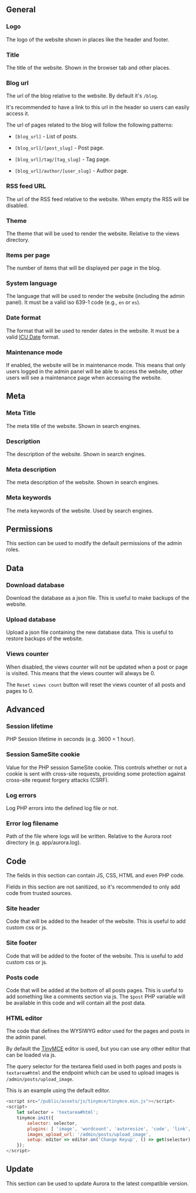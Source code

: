 ## General

### Logo

The logo of the website shown in places like the header and footer.

### Title

The title of the website. Shown in the browser tab and other places.

### Blog url

The url of the blog relative to the website. By default it's `/blog`.

It's recommended to have a link to this url in the header so users can easily access it.

The url of pages related to the blog will follow the following patterns:

- `[blog_url]` - List of posts.

- `[blog_url]/[post_slug]` - Post page.

- `[blog_url]/tag/[tag_slug]` - Tag page.

- `[blog_url]/author/[user_slug]` - Author page.

### RSS feed URL

The url of the RSS feed relative to the website. When empty the RSS will be disabled.

### Theme

The theme that will be used to render the website. Relative to the views directory.

### Items per page

The number of items that will be displayed per page in the blog.

### System language

The language that will be used to render the website (including the admin panel). It must be a valid iso 639-1 code (e.g., `en` or `es`).

### Date format

The format that will be used to render dates in the website. It must be a valid [ICU Date](https://unicode-org.github.io/icu/userguide/format_parse/datetime/#datetime-format-syntax) format.

### Maintenance mode

If enabled, the website will be in maintenance mode. This means that only users logged in the admin panel will be able to access the website, other users will see a maintenance page when accessing the website.

## Meta

### Meta Title

The meta title of the website. Shown in search engines.

### Description

The description of the website. Shown in search engines.

### Meta description

The meta description of the website. Shown in search engines.

### Meta keywords

The meta keywords of the website. Used by search engines.

## Permissions

This section can be used to modify the default permissions of the admin roles.

## Data

### Download database

Download the database as a json file. This is useful to make backups of the website.

### Upload database

Upload a json file containing the new database data. This is useful to restore backups of the website.

### Views counter

When disabled, the views counter will not be updated when a post or page is visited. This means that the views counter will always be 0.

The `Reset views count` button will reset the views counter of all posts and pages to 0.

## Advanced

### Session lifetime

PHP Session lifetime in seconds (e.g. 3600 = 1 hour).

### Session SameSite cookie

Value for the PHP session SameSite cookie. This controls whether or not a cookie is sent with cross-site requests, providing some protection against cross-site request forgery attacks (CSRF).

### Log errors

Log PHP errors into the defined log file or not.

### Error log filename

Path of the file where logs will be written. Relative to the Aurora root directory (e.g. app/aurora.log).

## Code

The fields in this section can contain JS, CSS, HTML and even PHP code.

Fields in this section are not sanitized, so it's recommended to only add code from trusted sources.

### Site header

Code that will be added to the header of the website. This is useful to add custom css or js.

### Site footer

Code that will be added to the footer of the website. This is useful to add custom css or js.

### Posts code

Code that will be added at the bottom of all posts pages. This is useful to add something like a comments section via js. The `$post` PHP variable will be available in this code and will contain all the post data.

### HTML editor

The code that defines the WYSIWYG editor used for the pages and posts in the admin panel.

By default the [TinyMCE](https://www.tiny.cloud) editor is used, but you can use any other editor that can be loaded via js.

The query selector for the textarea field used in both pages and posts is `textarea#html` and the endpoint which can be used to upload images is `/admin/posts/upload_image`.

This is an example using the default editor.

```js
<script src="/public/assets/js/tinymce/tinymce.min.js"></script>
<script>
    let selector = 'textarea#html';
    tinymce.init({
        selector: selector,
        plugins: [ 'image', 'wordcount', 'autoresize', 'code', 'link', 'lists' ],
        images_upload_url: '/admin/posts/upload_image',
        setup: editor => editor.on('Change Keyup', () => get(selector).innerHTML = editor.getContent()),
    });
</script>
```

## Update

This section can be used to update Aurora to the latest compatible version.